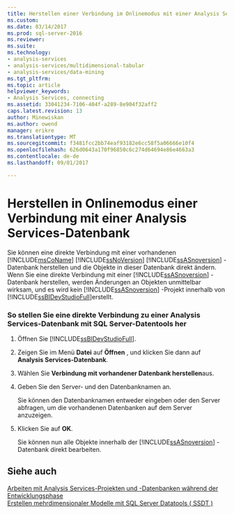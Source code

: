 ```yaml
---
title: Herstellen einer Verbindung im Onlinemodus mit einer Analysis Services-Datenbank | Microsoft Docs
ms.custom: 
ms.date: 03/14/2017
ms.prod: sql-server-2016
ms.reviewer: 
ms.suite: 
ms.technology:
- analysis-services
- analysis-services/multidimensional-tabular
- analysis-services/data-mining
ms.tgt_pltfrm: 
ms.topic: article
helpviewer_keywords:
- Analysis Services, connecting
ms.assetid: 33041234-7106-404f-a289-8e904f32aff2
caps.latest.revision: 13
author: Minewiskan
ms.author: owend
manager: erikre
ms.translationtype: MT
ms.sourcegitcommit: f3481fcc2bb74eaf93182e6cc58f5a06666e10f4
ms.openlocfilehash: 626d0643a170f96850c6c274d64694e86e4663a3
ms.contentlocale: de-de
ms.lasthandoff: 09/01/2017

---
```

# <a name="connect-in-online-mode-to-an-analysis-services-database"></a>Herstellen in Onlinemodus einer Verbindung mit einer Analysis Services-Datenbank
  Sie können eine direkte Verbindung mit einer vorhandenen [!INCLUDE[msCoName](../../includes/msconame-md.md)] [!INCLUDE[ssNoVersion](../../includes/ssnoversion-md.md)] [!INCLUDE[ssASnoversion](../../includes/ssasnoversion-md.md)] -Datenbank herstellen und die Objekte in dieser Datenbank direkt ändern. Wenn Sie eine direkte Verbindung mit einer [!INCLUDE[ssASnoversion](../../includes/ssasnoversion-md.md)] -Datenbank herstellen, werden Änderungen an Objekten unmittelbar wirksam, und es wird kein [!INCLUDE[ssASnoversion](../../includes/ssasnoversion-md.md)] -Projekt innerhalb von [!INCLUDE[ssBIDevStudioFull](../../includes/ssbidevstudiofull-md.md)]erstellt.  
  
### <a name="to-connect-directly-to-an-analysis-services-database-by-using-sql-server-data-tools"></a>So stellen Sie eine direkte Verbindung zu einer Analysis Services-Datenbank mit SQL Server-Datentools her  
  
1.  Öffnen Sie [!INCLUDE[ssBIDevStudioFull](../../includes/ssbidevstudiofull-md.md)].  
  
2.  Zeigen Sie im Menü **Datei** auf **Öffnen** , und klicken Sie dann auf **Analysis Services-Datenbank**.  
  
3.  Wählen Sie **Verbindung mit vorhandener Datenbank herstellen**aus.  
  
4.  Geben Sie den Server- und den Datenbanknamen an.  
  
     Sie können den Datenbanknamen entweder eingeben oder den Server abfragen, um die vorhandenen Datenbanken auf dem Server anzuzeigen.  
  
5.  Klicken Sie auf **OK**.  
  
     Sie können nun alle Objekte innerhalb der [!INCLUDE[ssASnoversion](../../includes/ssasnoversion-md.md)] -Datenbank direkt bearbeiten.  
  
## <a name="see-also"></a>Siehe auch  
 [Arbeiten mit Analysis Services-Projekten und -Datenbanken während der Entwicklungsphase](../../analysis-services/multidimensional-models/work-with-analysis-services-projects-and-databases-in-development.md)   
 [Erstellen mehrdimensionaler Modelle mit SQL Server Datatools &#40; SSDT &#41;](../../analysis-services/multidimensional-models/creating-multidimensional-models-using-sql-server-data-tools-ssdt.md)  
  
  

